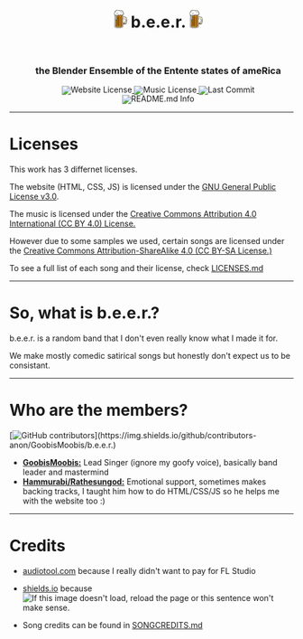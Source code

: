 <div id="toc">
  <ul align="center" style="list-style: none">
   <summary>
      <h1 align="center">
         <img src="https://github.com/GoobisMoobis/b.e.e.r./blob/main/icon.png?raw=true" width="5%" alt="Logo" />
         b.e.e.r.
        <img src="https://github.com/GoobisMoobis/b.e.e.r./blob/main/icon.png?raw=true" width="5%" alt="Logo" />
       </h1>
      <br>
      <h3>the Blender Ensemble of the Entente states of ameRica</h3>
      <div align="center" style="line-height: 1;">
        <a href="https://github.com/GoobisMoobis/b.e.e.r./blob/main/LICENSE">
        <img alt="Website License" src="https://img.shields.io/badge/Website%20License-GNU%20General%20Public%20License%20v3.0-f5de53?&color=f5de53" style="display: inline-block; vertica-align: middle;"/>
        </a>
        <a href="https://creativecommons.org/licenses/by/4.0/?ref=chooser-v1">
        <img alt="Music License" src="https://img.shields.io/badge/Music%20License-CC%20BY%204.0-f5de53?&color=f5de53" style="display: inline-block; vertical-align: middle;"/>
        </a>
          <img alt="Last Commit" src="https://shields.io/github/last-commit/GoobisMoobis/b.e.e.r." style="display: inline-block; vertical-align: middle;"/>
      </div>
      <div align="center" style="line-height: 1;">
         <img alt="README.md Info" src="https://img.shields.io/badge/README.md%20written%20by%20(and%20from%20the%20perspective%20of)%20GoobisMoobis%20(main%20contributer%20and%20band%20creator)-blue" style="display: inline-block; vertical-align: middle;"/>
      </div>
   </summary>
  </ul>
</div>

<hr>

# Licenses

This work has 3 differnet licenses.

The website (HTML, CSS, JS) is licensed under the [GNU General Public License v3.0](https://www.gnu.org/licenses/gpl-3.0.en.html#license-text:~:text=possible%20GPL%20violation-,gnu%20general%20public%20license).

The music is licensed under the [Creative Commons Attribution 4.0 International (CC BY 4.0) License.](https://creativecommons.org/licenses/by/4.0/deed.en)

However due to some samples we used, certain songs are licensed under the [Creative Commons Attribution-ShareAlike 4.0 (CC BY-SA License.)](https://creativecommons.org/licenses/by-sa/4.0/deed.en)

To see a full list of each song and their license, check [LICENSES.md](https://github.com/GoobisMoobis/b.e.e.r./blob/main/LICENSES.md)

<hr>

# So, what is b.e.e.r.?

b.e.e.r. is a random band that I don't even really know what I made it for.

We make mostly comedic satirical songs but honestly don't expect us to be consistant.

<hr>

# Who are the members?

[![GitHub contributors](https://img.shields.io/github/contributors-anon/GoobisMoobis/b.e.e.r.)](https://img.shields.io/github/contributors-anon/GoobisMoobis/b.e.e.r.)

- **[GoobisMoobis:](https://github.com/GoobisMoobis)** Lead Singer (ignore my goofy voice), basically band leader and mastermind
- **[Hammurabi/Rathesungod:](https://github.com/hsfsdksjkdjskd)** Emotional support, sometimes makes backing tracks, I taught him how to do HTML/CSS/JS so he helps me with the website too :)

<hr>

# Credits

- [audiotool.com](https://www.audiotool.com/) because I really didn't want to pay for FL Studio

<span>
<ul>
<li><a href="https://shields.io/">shields.io</a> because &nbsp
<img alt="If this image doesn't load, reload the page or this sentence won't make sense." src="https://img.shields.io/badge/I%20absolutely%20LOVE%20these%20badges-grey" style="margin-right: 5px"></li>
</ul>
</span>

- Song credits can be found in [SONGCREDITS.md](https://github.com/GoobisMoobis/b.e.e.r./blob/main/SONGCREDITS.md)
